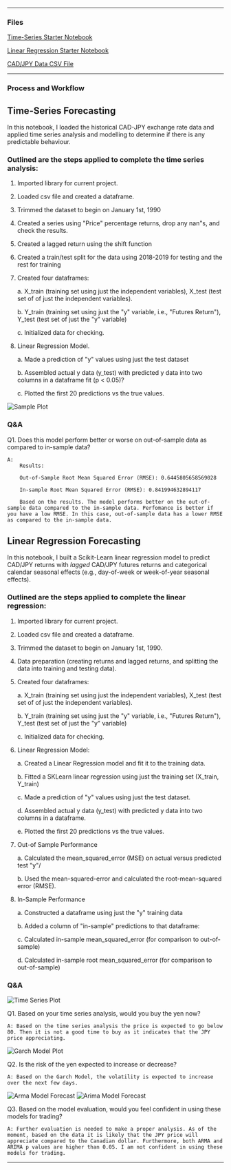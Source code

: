 - - -

### Files

[Time-Series Starter Notebook](Time_Series_Analysis/time_series_analysis.ipynb)

[Linear Regression Starter Notebook](Time_Series_Analysis/regression_analysis.ipynb)

[CAD/JPY Data CSV File](Time_Series_Analysis/cad_jpy.csv)

- - -

### Process and Workflow

## Time-Series Forecasting

In this notebook, I loaded the historical CAD-JPY exchange rate data and applied time series analysis and modelling to determine if there is any predictable behaviour.

### Outlined are the steps applied to complete the time series analysis:


1. Imported library for current project. 

2. Loaded csv file and created a dataframe.

3. Trimmed the dataset to begin on January 1st, 1990

4. Created a series using "Price" percentage returns, drop any nan"s, and check the results.
   
5. Created a lagged return using the shift function
    
6. Created a train/test split for the data using 2018-2019 for testing and the rest for training
 
7. Created four dataframes: 

    a. X_train (training set using just the independent variables), X_test (test set of of just the independent variables).

    b. Y_train (training set using just the "y" variable, i.e., "Futures Return"), Y_test (test set of just the "y" variable)

    c. Initialized data for checking.

8. Linear Regression Model.

    a. Made a prediction of "y" values using just the test dataset

    b. Assembled actual y data (y_test) with predicted y data into two columns in a dataframe 
    fit (p < 0.05)?

    c. Plotted the first 20 predictions vs the true values.

![Sample Plot](Images/20_day.png)


### Q&A 

Q1. Does this model perform better or worse on out-of-sample data as compared to in-sample data?

    A: 
        Results:

        Out-of-Sample Root Mean Squared Error (RMSE): 0.6445805658569028

        In-sample Root Mean Squared Error (RMSE): 0.841994632894117

        Based on the results. The model performs better on the out-of-sample data compared to the in-sample data. Perfomance is better if you have a low RMSE. In this case, out-of-sample data has a lower RMSE as compared to the in-sample data. 
   

## Linear Regression Forecasting

In this notebook, I built a Scikit-Learn linear regression model to predict CAD/JPY returns with *lagged* CAD/JPY futures returns and categorical calendar seasonal effects (e.g., day-of-week or week-of-year seasonal effects).

### Outlined are the steps applied to complete the linear regression:


1. Imported library for current project. 

2. Loaded csv file and created a dataframe.

3. Trimmed the dataset to begin on January 1st, 1990.

4. Data preparation (creating returns and lagged returns, and splitting the data into training and testing data).

5. Created four dataframes: 

    a. X_train (training set using just the independent variables), X_test (test set of of just the independent variables).

    b. Y_train (training set using just the "y" variable, i.e., "Futures Return"), Y_test (test set of just the "y" variable)

    c. Initialized data for checking.

6. Linear Regression Model:

    a. Created a Linear Regression model and fit it to the training data.

    b. Fitted a SKLearn linear regression using  just the training set (X_train, Y_train)

    c. Made a prediction of "y" values using just the test dataset.

    d. Assembled actual y data (y_test) with predicted y data into two columns in a dataframe.

    e. Plotted the first 20 predictions vs the true values.

7. Out-of Sample Performance

    a. Calculated the mean_squared_error (MSE) on actual versus predicted test "y"/

    b. Used the mean-squared-error and calculated the root-mean-squared error (RMSE).

8. In-Sample Performance

    a. Constructed a dataframe using just the "y" training data

    b. Added a column of "in-sample" predictions to that dataframe:  

    c. Calculated in-sample mean_squared_error (for comparison to out-of-sample)

    d. Calculated in-sample root mean_squared_error (for comparison to out-of-sample)


### Q&A


![Time Series Plot](Images/times_series.png)

Q1. Based on your time series analysis, would you buy the yen now?

    A: Based on the time series analysis the price is expected to go below 80. Then it is not a good time to buy as it indicates that the JPY price appreciating. 


![Garch Model Plot](Images/garch_model.png)

Q2. Is the risk of the yen expected to increase or decrease?

    A: Based on the Garch Model, the volatility is expected to increase over the next few days. 

![Arma Model Forecast](Images/arma.png) ![Arima Model Forecast](Images/arima.png)

Q3. Based on the model evaluation, would you feel confident in using these models for trading?

    A: Further evaluation is needed to make a proper analysis. As of the moment, based on the data it is likely that the JPY price will appreciate compared to the Canadian dollar. Furthermore, both ARMA and ARIMA p values are higher than 0.05. I am not confident in using these models for trading.

- - -



